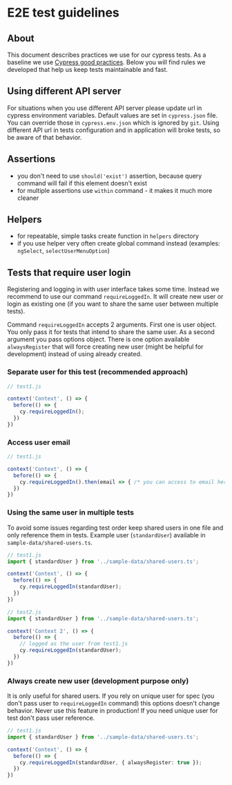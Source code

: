 # E2E test guidelines

## About

This document describes practices we use for our cypress tests. As a baseline we use [Cypress good practices](https://docs.cypress.io/guides/references/best-practices.html). Below you will find rules we developed that help us keep tests maintainable and fast.

## Using different API server

For situations when you use different API server please update url in cypress environment variables. Default values are set in `cypress.json` file. You can override those in `cypress.env.json` which is ignored by `git`. Using different API url in tests configuration and in application will broke tests, so be aware of that behavior.

## Assertions

- you don't need to use `should('exist')` assertion, because query command will fail if this element doesn't exist
- for multiple assertions use `within` command - it makes it much more cleaner

## Helpers

- for repeatable, simple tasks create function in `helpers` directory
- if you use helper very often create global command instead (examples: `ngSelect`, `selectUserMenuOption`)

## Tests that require user login

Registering and logging in with user interface takes some time. Instead we recommend to use our command `requireLoggedIn`.
It will create new user or login as existing one (if you want to share the same user between multiple tests).

Command `requireLoggedIn` accepts 2 arguments. First one is user object. You only pass it for tests that intend to share the same user. As a second argument you pass options object. There is one option available `alwaysRegister` that will force creating new user (might be helpful for development) instead of using already created.

### Separate user for this test (recommended approach)

``` ts
// test1.js

context('Context', () => {
  before(() => {
    cy.requireLoggedIn();
  })
})
```

### Access user email

``` ts
// test1.js

context('Context', () => {
  before(() => {
    cy.requireLoggedIn().then(email => { /* you can access to email here */ });
  })
})
```

### Using the same user in multiple tests

To avoid some issues regarding test order keep shared users in one file and only reference them in tests.
Example user (`standardUser`) available in `sample-data/shared-users.ts`.

``` ts
// test1.js
import { standardUser } from '../sample-data/shared-users.ts';

context('Context', () => {
  before(() => {
    cy.requireLoggedIn(standardUser);
  })
})

// test2.js
import { standardUser } from '../sample-data/shared-users.ts';

context('Context 2', () => {
  before(() => {
    // logged as the user from test1.js
    cy.requireLoggedIn(standardUser);
  })
})
```

### Always create new user (development purpose only)

It is only useful for shared users. If you rely on unique user for spec (you don't pass user to `requireLoggedIn` command) this options doesn't change behavior.
Never use this feature in production! If you need unique user for test don't pass user reference.

``` ts
// test1.js
import { standardUser } from '../sample-data/shared-users.ts';

context('Context', () => {
  before(() => {
    cy.requireLoggedIn(standardUser, { alwaysRegister: true });
  })
})
```

